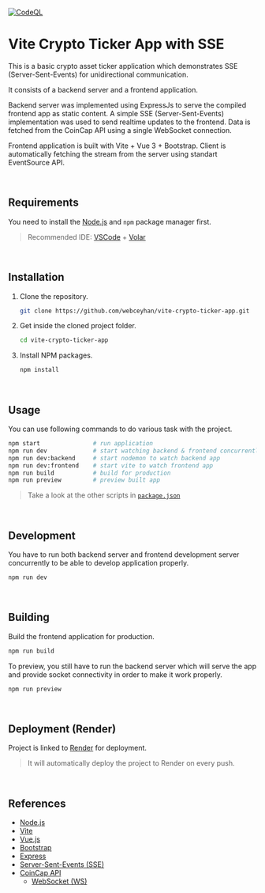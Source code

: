 <!-- AUTOMATION BADGES -->

[![CodeQL](https://github.com/webceyhan/vite-crypto-ticker-app/actions/workflows/github-code-scanning/codeql/badge.svg)](https://github.com/webceyhan/vite-crypto-ticker-app/actions/workflows/github-code-scanning/codeql)

<!-- LOGO (OPTIONAL) -->

<!-- <img src="./src/assets/logo.png" width="100px"> -->

 <!-- HEADER ///////////////////////////////////////////////////////////// -->

# Vite Crypto Ticker App with SSE

This is a basic crypto asset ticker application which demonstrates SSE (Server-Sent-Events) for unidirectional communication.

It consists of a backend server and a frontend application.

Backend server was implemented using ExpressJs to serve the compiled frontend app as static content.
A simple SSE (Server-Sent-Events) implementation was used to send realtime updates to the frontend.
Data is fetched from the CoinCap API using a single WebSocket connection.

Frontend application is built with Vite + Vue 3 + Bootstrap.
Client is automatically fetching the stream from the server using standart EventSource API.

<br>
<!-- REQUIREMENTS /////////////////////////////////////////////////////// -->

## Requirements

You need to install the [Node.js](https://nodejs.dev/)
and `npm` package manager first.

> Recommended IDE:
> [VSCode](https://code.visualstudio.com/) + [Volar](https://marketplace.visualstudio.com/items?itemName=johnsoncodehk.volar)

<br>
<!-- INSTALLATION //////////////////////////////////////////////////////// -->

## Installation

1. Clone the repository.
    ```sh
    git clone https://github.com/webceyhan/vite-crypto-ticker-app.git
    ```
2. Get inside the cloned project folder.
    ```sh
    cd vite-crypto-ticker-app
    ```
3. Install NPM packages.
    ```sh
    npm install
    ```

<br>
<!-- USAGE /////////////////////////////////////////////////////////////// -->

## Usage

You can use following commands to do various task with the project.

```sh
npm start               # run application
npm run dev             # start watching backend & frontend concurrently
npm run dev:backend     # start nodemon to watch backend app
npm run dev:frontend    # start vite to watch frontend app
npm run build           # build for production
npm run preview         # preview built app
```

> Take a look at the other scripts in [`package.json`](./package.json)

<br>
<!-- DEVELOPMENT ///////////////////////////////////////////////////////// -->

## Development

You have to run both backend server and frontend development server concurrently to be able to develop application properly.

```sh
npm run dev
```

<br>
<!-- BUILDING //////////////////////////////////////////////////////////// -->

## Building

Build the frontend application for production.

```sh
npm run build
```

To preview, you still have to run the backend server which will serve the app and provide socket connectivity in order to make it work properly.

```sh
npm run preview
```

<br>
<!-- DEPLOYMENT ////////////////////////////////////////////////////////// -->

## Deployment (Render)

Project is linked to [Render](https://render.com/) for deployment.

>It will automatically deploy the project to Render on every push.

<br>
<!-- REFERENCES ////////////////////////////////////////////////////////// -->

## References

-   [Node.js](https://nodejs.dev/)
-   [Vite](https://vitejs.dev/)
-   [Vue.js](https://vuejs.org/)
-   [Bootstrap](https://getbootstrap.com)
-   [Express](https://expressjs.com/)
-   [Server-Sent-Events (SSE)](https://en.wikipedia.org/wiki/Server-sent_events)
-   [CoinCap API](https://www.coincap.io/)
    -   [WebSocket (WS)](https://github.com/websockets/ws)
